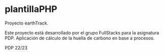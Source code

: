# plantillaPHP

Proyecto earthTrack.

Este proyecto está desarrollado por el grupo FullStacks para la asignatura PDP.
Aplicación de cálculo de la huella de carbono en base a procesos.

PDP 22/23
